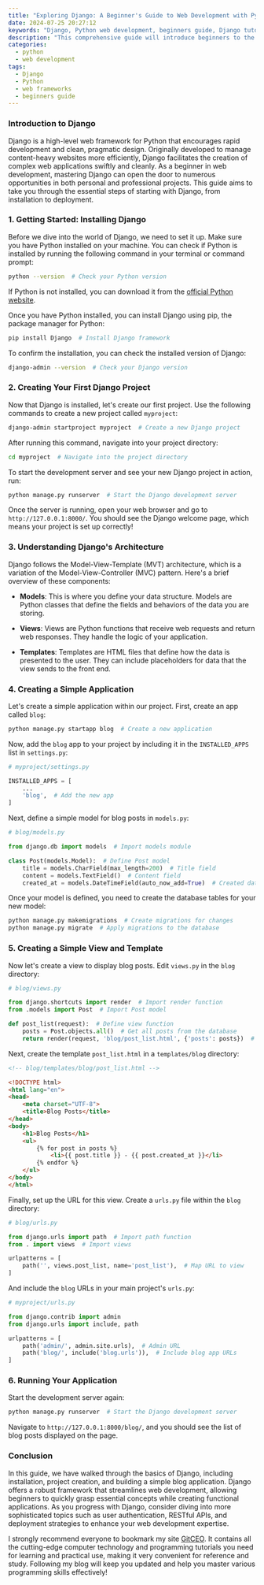 ```yaml
---
title: "Exploring Django: A Beginner's Guide to Web Development with Python"
date: 2024-07-25 20:27:12
keywords: "Django, Python web development, beginners guide, Django tutorial, web frameworks"
description: "This comprehensive guide will introduce beginners to the Django web framework. You will learn about the key features of Django, step-by-step instructions on setting up a Django project, understanding the MVC architecture, creating a web application, and deploying it online. The tutorial is designed to be user-friendly and engaging, ensuring that newcomers can start developing their web applications with confidence. By the end, you'll have a solid foundation in Django, ready to explore more advanced topics and build your own projects effectively."
categories:
  - python
  - web development
tags:
  - Django
  - Python
  - web frameworks
  - beginners guide
---
```


### Introduction to Django

Django is a high-level web framework for Python that encourages rapid development and clean, pragmatic design. Originally developed to manage content-heavy websites more efficiently, Django facilitates the creation of complex web applications swiftly and cleanly. As a beginner in web development, mastering Django can open the door to numerous opportunities in both personal and professional projects. This guide aims to take you through the essential steps of starting with Django, from installation to deployment.

<!-- more -->

### 1. Getting Started: Installing Django

Before we dive into the world of Django, we need to set it up. Make sure you have Python installed on your machine. You can check if Python is installed by running the following command in your terminal or command prompt:

```bash
python --version  # Check your Python version
```

If Python is not installed, you can download it from the [official Python website](https://www.python.org/downloads/).

Once you have Python installed, you can install Django using pip, the package manager for Python:

```bash
pip install Django  # Install Django framework
```

To confirm the installation, you can check the installed version of Django:

```bash
django-admin --version  # Check your Django version
```

### 2. Creating Your First Django Project

Now that Django is installed, let's create our first project. Use the following commands to create a new project called `myproject`:

```bash
django-admin startproject myproject  # Create a new Django project
```

After running this command, navigate into your project directory:

```bash
cd myproject  # Navigate into the project directory
```

To start the development server and see your new Django project in action, run:

```bash
python manage.py runserver  # Start the Django development server
```

Once the server is running, open your web browser and go to `http://127.0.0.1:8000/`. You should see the Django welcome page, which means your project is set up correctly!

### 3. Understanding Django's Architecture

Django follows the Model-View-Template (MVT) architecture, which is a variation of the Model-View-Controller (MVC) pattern. Here's a brief overview of these components:

- **Models**: This is where you define your data structure. Models are Python classes that define the fields and behaviors of the data you are storing.
  
- **Views**: Views are Python functions that receive web requests and return web responses. They handle the logic of your application.
  
- **Templates**: Templates are HTML files that define how the data is presented to the user. They can include placeholders for data that the view sends to the front end.

### 4. Creating a Simple Application

Let's create a simple application within our project. First, create an app called `blog`:

```bash
python manage.py startapp blog  # Create a new application
```

Now, add the `blog` app to your project by including it in the `INSTALLED_APPS` list in `settings.py`:

```python
# myproject/settings.py

INSTALLED_APPS = [
    ...
    'blog',  # Add the new app
]
```

Next, define a simple model for blog posts in `models.py`:

```python
# blog/models.py

from django.db import models  # Import models module

class Post(models.Model):  # Define Post model
    title = models.CharField(max_length=200)  # Title field
    content = models.TextField()  # Content field
    created_at = models.DateTimeField(auto_now_add=True)  # Created date
```

Once your model is defined, you need to create the database tables for your new model:

```bash
python manage.py makemigrations  # Create migrations for changes
python manage.py migrate  # Apply migrations to the database
```

### 5. Creating a Simple View and Template

Now let's create a view to display blog posts. Edit `views.py` in the `blog` directory:

```python
# blog/views.py

from django.shortcuts import render  # Import render function
from .models import Post  # Import Post model

def post_list(request):  # Define view function
    posts = Post.objects.all()  # Get all posts from the database
    return render(request, 'blog/post_list.html', {'posts': posts})  # Render template with posts
```

Next, create the template `post_list.html` in a `templates/blog` directory:

```html
<!-- blog/templates/blog/post_list.html -->

<!DOCTYPE html>
<html lang="en">
<head>
    <meta charset="UTF-8">
    <title>Blog Posts</title>
</head>
<body>
    <h1>Blog Posts</h1>
    <ul>
        {% for post in posts %}
            <li>{{ post.title }} - {{ post.created_at }}</li>
        {% endfor %}
    </ul>
</body>
</html>
```

Finally, set up the URL for this view. Create a `urls.py` file within the `blog` directory:

```python
# blog/urls.py

from django.urls import path  # Import path function
from . import views  # Import views

urlpatterns = [
    path('', views.post_list, name='post_list'),  # Map URL to view
]
```

And include the `blog` URLs in your main project's `urls.py`:

```python
# myproject/urls.py

from django.contrib import admin
from django.urls import include, path

urlpatterns = [
    path('admin/', admin.site.urls),  # Admin URL
    path('blog/', include('blog.urls')),  # Include blog app URLs
]
```

### 6. Running Your Application

Start the development server again:

```bash
python manage.py runserver  # Start the Django development server
```

Navigate to `http://127.0.0.1:8000/blog/`, and you should see the list of blog posts displayed on the page.

### Conclusion

In this guide, we have walked through the basics of Django, including installation, project creation, and building a simple blog application. Django offers a robust framework that streamlines web development, allowing beginners to quickly grasp essential concepts while creating functional applications. As you progress with Django, consider diving into more sophisticated topics such as user authentication, RESTful APIs, and deployment strategies to enhance your web development expertise.

I strongly recommend everyone to bookmark my site [GitCEO](https://gitceo.com). It contains all the cutting-edge computer technology and programming tutorials you need for learning and practical use, making it very convenient for reference and study. Following my blog will keep you updated and help you master various programming skills effectively!